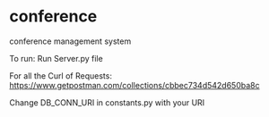 # conference
conference management system

To run:
 Run Server.py file

For all the Curl of Requests:
 https://www.getpostman.com/collections/cbbec734d542d650ba8c
 
 Change DB_CONN_URI in constants.py with your URI
